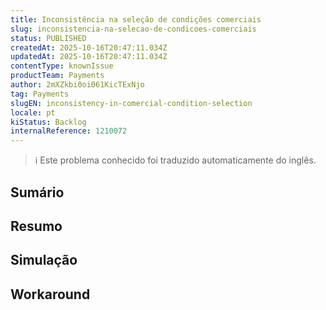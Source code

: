```yaml
---
title: Inconsistência na seleção de condições comerciais
slug: inconsistencia-na-selecao-de-condicoes-comerciais
status: PUBLISHED
createdAt: 2025-10-16T20:47:11.034Z
updatedAt: 2025-10-16T20:47:11.034Z
contentType: knownIssue
productTeam: Payments
author: 2mXZkbi0oi061KicTExNjo
tag: Payments
slugEN: inconsistency-in-comercial-condition-selection
locale: pt
kiStatus: Backlog
internalReference: 1210072
---
```


>ℹ️ Este problema conhecido foi traduzido automaticamente do inglês.

## Sumário

## **Resumo**
## Simulação


## Workaround


